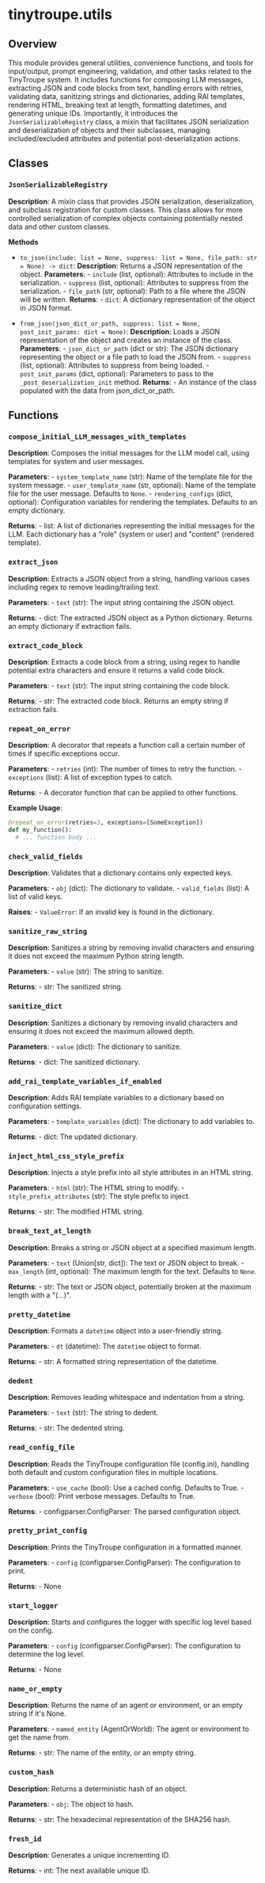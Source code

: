 # tinytroupe.utils

## Overview

This module provides general utilities, convenience functions, and tools for input/output, prompt engineering, validation, and other tasks related to the TinyTroupe system.  It includes functions for composing LLM messages, extracting JSON and code blocks from text, handling errors with retries, validating data, sanitizing strings and dictionaries, adding RAI templates, rendering HTML, breaking text at length, formatting datetimes, and generating unique IDs.  Importantly, it introduces the `JsonSerializableRegistry` class, a mixin that facilitates JSON serialization and deserialization of objects and their subclasses, managing included/excluded attributes and potential post-deserialization actions.


## Classes

### `JsonSerializableRegistry`

**Description**: A mixin class that provides JSON serialization, deserialization, and subclass registration for custom classes. This class allows for more controlled serialization of complex objects containing potentially nested data and other custom classes.


**Methods**

- `to_json(include: list = None, suppress: list = None, file_path: str = None) -> dict`:
    **Description**: Returns a JSON representation of the object.
    **Parameters**:
        - `include` (list, optional): Attributes to include in the serialization.
        - `suppress` (list, optional): Attributes to suppress from the serialization.
        - `file_path` (str, optional): Path to a file where the JSON will be written.
    **Returns**:
        - `dict`: A dictionary representation of the object in JSON format.


- `from_json(json_dict_or_path, suppress: list = None, post_init_params: dict = None)`:
    **Description**: Loads a JSON representation of the object and creates an instance of the class.
    **Parameters**:
        - `json_dict_or_path` (dict or str): The JSON dictionary representing the object or a file path to load the JSON from.
        - `suppress` (list, optional): Attributes to suppress from being loaded.
        - `post_init_params` (dict, optional): Parameters to pass to the `_post_deserialization_init` method.
    **Returns**:
        - An instance of the class populated with the data from json_dict_or_path.


## Functions

### `compose_initial_LLM_messages_with_templates`

**Description**: Composes the initial messages for the LLM model call, using templates for system and user messages.

**Parameters**:
    - `system_template_name` (str): Name of the template file for the system message.
    - `user_template_name` (str, optional): Name of the template file for the user message. Defaults to `None`.
    - `rendering_configs` (dict, optional): Configuration variables for rendering the templates. Defaults to an empty dictionary.


**Returns**:
    - list: A list of dictionaries representing the initial messages for the LLM. Each dictionary has a "role" (system or user) and "content" (rendered template).


### `extract_json`

**Description**: Extracts a JSON object from a string, handling various cases including regex to remove leading/trailing text.

**Parameters**:
    - `text` (str): The input string containing the JSON object.


**Returns**:
    - dict: The extracted JSON object as a Python dictionary. Returns an empty dictionary if extraction fails.


### `extract_code_block`

**Description**: Extracts a code block from a string, using regex to handle potential extra characters and ensure it returns a valid code block.

**Parameters**:
    - `text` (str): The input string containing the code block.


**Returns**:
    - str: The extracted code block. Returns an empty string if extraction fails.



### `repeat_on_error`

**Description**: A decorator that repeats a function call a certain number of times if specific exceptions occur.

**Parameters**:
    - `retries` (int): The number of times to retry the function.
    - `exceptions` (list): A list of exception types to catch.


**Returns**:
    - A decorator function that can be applied to other functions.

**Example Usage**:

```python
@repeat_on_error(retries=3, exceptions=[SomeException])
def my_function():
  # ... function body ...
```

### `check_valid_fields`

**Description**: Validates that a dictionary contains only expected keys.

**Parameters**:
    - `obj` (dict): The dictionary to validate.
    - `valid_fields` (list): A list of valid keys.

**Raises**:
    - `ValueError`: If an invalid key is found in the dictionary.


### `sanitize_raw_string`

**Description**: Sanitizes a string by removing invalid characters and ensuring it does not exceed the maximum Python string length.

**Parameters**:
    - `value` (str): The string to sanitize.


**Returns**:
    - str: The sanitized string.


### `sanitize_dict`

**Description**: Sanitizes a dictionary by removing invalid characters and ensuring it does not exceed the maximum allowed depth.

**Parameters**:
    - `value` (dict): The dictionary to sanitize.


**Returns**:
    - dict: The sanitized dictionary.

### `add_rai_template_variables_if_enabled`

**Description**: Adds RAI template variables to a dictionary based on configuration settings.

**Parameters**:
    - `template_variables` (dict): The dictionary to add variables to.

**Returns**:
    - dict: The updated dictionary.

### `inject_html_css_style_prefix`

**Description**: Injects a style prefix into all style attributes in an HTML string.

**Parameters**:
    - `html` (str): The HTML string to modify.
    - `style_prefix_attributes` (str): The style prefix to inject.


**Returns**:
    - str: The modified HTML string.


### `break_text_at_length`

**Description**: Breaks a string or JSON object at a specified maximum length.

**Parameters**:
    - `text` (Union[str, dict]): The text or JSON object to break.
    - `max_length` (int, optional): The maximum length for the text. Defaults to `None`.

**Returns**:
    - str: The text or JSON object, potentially broken at the maximum length with a "(...)".


### `pretty_datetime`

**Description**: Formats a `datetime` object into a user-friendly string.

**Parameters**:
    - `dt` (datetime): The `datetime` object to format.

**Returns**:
    - str: A formatted string representation of the datetime.

### `dedent`

**Description**: Removes leading whitespace and indentation from a string.


**Parameters**:
    - `text` (str): The string to dedent.


**Returns**:
    - str: The dedented string.



### `read_config_file`

**Description**: Reads the TinyTroupe configuration file (config.ini), handling both default and custom configuration files in multiple locations.

**Parameters**:
    - `use_cache` (bool): Use a cached config. Defaults to True.
    - `verbose` (bool): Print verbose messages. Defaults to True.

**Returns**:
    - configparser.ConfigParser: The parsed configuration object.


### `pretty_print_config`

**Description**: Prints the TinyTroupe configuration in a formatted manner.

**Parameters**:
    - `config` (configparser.ConfigParser): The configuration to print.

**Returns**:
    - None

### `start_logger`

**Description**: Starts and configures the logger with specific log level based on the config.

**Parameters**:
    - `config` (configparser.ConfigParser): The configuration to determine the log level.

**Returns**:
    - None

### `name_or_empty`

**Description**: Returns the name of an agent or environment, or an empty string if it's None.

**Parameters**:
    - `named_entity` (AgentOrWorld): The agent or environment to get the name from.

**Returns**:
    - str: The name of the entity, or an empty string.

### `custom_hash`

**Description**: Returns a deterministic hash of an object.

**Parameters**:
    - `obj`: The object to hash.

**Returns**:
    - str: The hexadecimal representation of the SHA256 hash.


### `fresh_id`

**Description**: Generates a unique incrementing ID.

**Returns**:
    - int: The next available unique ID.